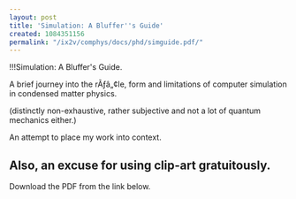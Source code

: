 ```yaml
---
layout: post
title: 'Simulation: A Bluffer''s Guide'
created: 1084351156
permalink: "/ix2v/comphys/docs/phd/simguide.pdf/"
---
```

!!!Simulation: A Bluffer's Guide.

A brief journey into the rÃƒâ„¢le, form and limitations of computer simulation in condensed matter physics.

(distinctly non-exhaustive, rather subjective and not a lot of quantum mechanics either.)

An attempt to place my work into context.

Also, an excuse for using clip-art gratuitously.
----
Download the PDF from the link below.
